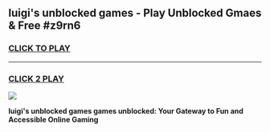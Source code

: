 
## luigi's unblocked games - Play Unblocked Gmaes & Free #z9rn6
<h3>
<a href="https://premium.freeplayer.one?title=luigi's_unblocked_games&ref=01M">CLICK TO PLAY</a></h3>
<hr>

<h3>
<a href="https://premium.freeplayer.one?title=luigi's_unblocked_games&ref=01M">CLICK 2 PLAY</a>
  
</h3>

<a href="https://premium.freeplayer.one?title=luigi's_unblocked_games&ref=01M"><img src="https://clearcache.store/games.png"></a>


**luigi's unblocked games games unblocked: Your Gateway to Fun and Accessible Online Gaming**
